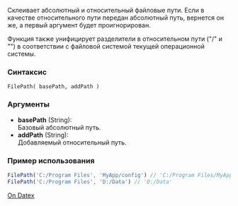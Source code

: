 Склеивает абсолютный и относительный файловые пути. Если в качестве относительного пути передан абсолютный путь, вернется он же, а первый аргумент будет проигнорирован.

Функция также унифицирует разделители в относительном пути ("/" и "") в соответствии с файловой системой текущей операционной системы.

### Синтаксис
`FilePath( basePath, addPath )`

### Аргументы
- **basePath** (String):  
    Базовый абсолютный путь.
- **addPath** (String):  
    Добавляемый относительный путь.

### Пример использования
``` js
FilePath('C:/Program Files', 'MyApp/config') // 'C:/Program Files/MyApp/config' 
FilePath('C:/Program Files', 'D:/Data') // 'D:/Data'
```

[On Datex](http://docs.datex.ru/article.htm?id=7172076235998782848)